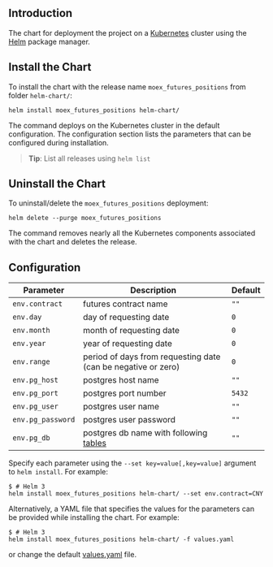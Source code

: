## Introduction

The chart for deployment the project on a [Kubernetes](http://kubernetes.io) cluster using the [Helm](https://helm.sh) package manager.

## Install the Chart

To install the chart with the release name `moex_futures_positions` from folder `helm-chart/`:

```console
helm install moex_futures_positions helm-chart/
```

The command deploys on the Kubernetes cluster in the default configuration. The configuration section lists the parameters that can be configured during installation.

> **Tip**: List all releases using `helm list`

## Uninstall the Chart

To uninstall/delete the `moex_futures_positions` deployment:

```console
helm delete --purge moex_futures_positions
```

The command removes nearly all the Kubernetes components associated with the chart and deletes the release.

## Configuration
| Parameter                                    | Description                                                                                                               | Default |
|----------------------------------------------|---------------------------------------------------------------------------------------------------------------------------|---------|
| `env.contract`                               | futures contract name                                                                                                     | `""`    |
| `env.day`                                    | day of requesting date                                                                                                    | `0`     |
| `env.month`                                  | month of requesting date                                                                                                  | `0`     |
| `env.year`                                   | year of requesting date                                                                                                   | `0`     |
| `env.range`                                  | period of days from requesting date (can be negative or zero)                                                             | `0`     |
| `env.pg_host`                                | postgres host name                                                                                                        | `""`    |
| `env.pg_port`                                | postgres port number                                                                                                      | `5432`  |
| `env.pg_user`                                | postgres user name                                                                                                        | `""`    |
| `env.pg_password`                            | postgres user password                                                                                                    | `""`    |
| `env.pg_db`                                  | postgres db name with following [tables](https://github.com/EIDiamond/moex_futures_positions/blob/main/create_tables.sql) | `""`    |

Specify each parameter using the `--set key=value[,key=value]` argument to `helm install`. For example:

```console
$ # Helm 3
helm install moex_futures_positions helm-chart/ --set env.contract=CNY
```

Alternatively, a YAML file that specifies the values for the parameters can be
provided while installing the chart. For example:

```console
$ # Helm 3
helm install moex_futures_positions helm-chart/ -f values.yaml
```

or change the default [values.yaml](values.yaml) file. 